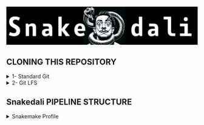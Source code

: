 ![screenshot](figures/logos/snakedali_logo.png)

## CLONING THIS REPOSITORY

<details>
<summary>1- Standard Git</summary>
<ul>

  Clone repository files
```
git clone https://github.com/Doudna-lab/nidali.git
```
</details>

<details>
<summary>2- Git LFS</summary>
<ul>
  
  - A singularity/apptainer container is provided in this repository
  - These large files will be indexed upon cloning and will take a small amount of storage. 
  - The user can then download them with Git LFS in case they need the containerized version.
  
  - 1.1 Install Git LFS to pull apptainer containers

  -1.1.1 Linux Install
```
apt install git-lfs
git lfs install
```

  -1.1.2 macOS Install
```
brew install git-lfs
git lfs install
```

  -1.1.3 Pull apptainer containers
```
git lfs pull
```
</details>

## Snakedali PIPELINE STRUCTURE

<details>
<summary>Snakemake Profile</summary>
<ul>
  
  - Snakedali was designed to work with `(Sun Grid Engine) SGE` job scheduler
  - Set up the Snakemake profile: `/profile/config.yaml`
  
  - The default profile includes:
    - cluster job submission: `qsub -l h_rt={cluster.time} -j y -pe smp 4 -cwd`
    - cluster config path: `config/cluster.yaml`
    - rerun triggers: `mtime`
    - n jobs limit: `600`
   
  - Make sure to adjust the parameters above according to the house rules of your HPC.
  - If using the containers, make sure to uncomment the #singularity-args line on `profile/config.yaml`

</details>
